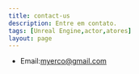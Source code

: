 ```yaml
---
title: contact-us
description: Entre em contato.
tags: [Unreal Engine,actor,atores]
layout: page
---
```


- Email:myerco@gmail.com  
